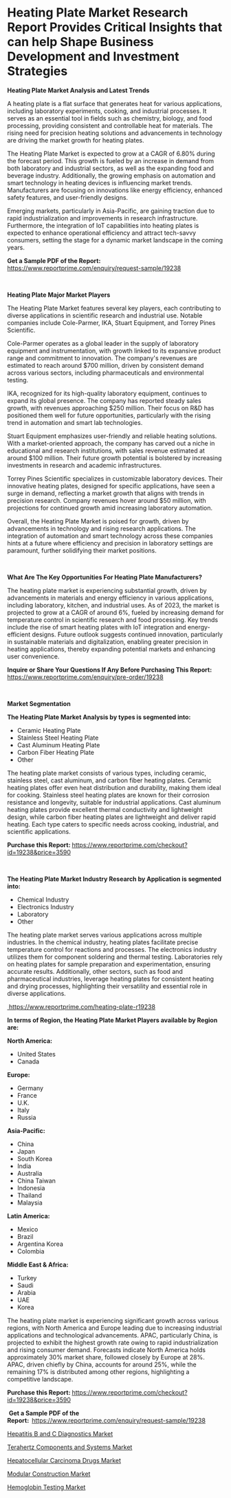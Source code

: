 <p><h1>Heating Plate Market Research Report Provides Critical Insights that can help Shape Business Development and Investment Strategies</h1></p><p><strong>Heating Plate Market Analysis and Latest Trends</strong></p>
<p><p>A heating plate is a flat surface that generates heat for various applications, including laboratory experiments, cooking, and industrial processes. It serves as an essential tool in fields such as chemistry, biology, and food processing, providing consistent and controllable heat for materials. The rising need for precision heating solutions and advancements in technology are driving the market growth for heating plates.</p><p>The Heating Plate Market is expected to grow at a CAGR of 6.80% during the forecast period. This growth is fueled by an increase in demand from both laboratory and industrial sectors, as well as the expanding food and beverage industry. Additionally, the growing emphasis on automation and smart technology in heating devices is influencing market trends. Manufacturers are focusing on innovations like energy efficiency, enhanced safety features, and user-friendly designs.</p><p>Emerging markets, particularly in Asia-Pacific, are gaining traction due to rapid industrialization and improvements in research infrastructure. Furthermore, the integration of IoT capabilities into heating plates is expected to enhance operational efficiency and attract tech-savvy consumers, setting the stage for a dynamic market landscape in the coming years.</p></p>
<p><strong>Get a Sample PDF of the Report:&nbsp;</strong> <a href="https://www.reportprime.com/enquiry/request-sample/19238?utm_campaign=1838&utm_medium=2&utm_source=Github&utm_content=ia&utm_term=22112024&utm_id=heating-plate">https://www.reportprime.com/enquiry/request-sample/19238</a></p>
<p>&nbsp;</p>
<p><strong>Heating Plate Major Market Players</strong></p>
<p><p>The Heating Plate Market features several key players, each contributing to diverse applications in scientific research and industrial use. Notable companies include Cole-Parmer, IKA, Stuart Equipment, and Torrey Pines Scientific. </p><p>Cole-Parmer operates as a global leader in the supply of laboratory equipment and instrumentation, with growth linked to its expansive product range and commitment to innovation. The company's revenues are estimated to reach around $700 million, driven by consistent demand across various sectors, including pharmaceuticals and environmental testing.</p><p>IKA, recognized for its high-quality laboratory equipment, continues to expand its global presence. The company has reported steady sales growth, with revenues approaching $250 million. Their focus on R&D has positioned them well for future opportunities, particularly with the rising trend in automation and smart lab technologies.</p><p>Stuart Equipment emphasizes user-friendly and reliable heating solutions. With a market-oriented approach, the company has carved out a niche in educational and research institutions, with sales revenue estimated at around $100 million. Their future growth potential is bolstered by increasing investments in research and academic infrastructures.</p><p>Torrey Pines Scientific specializes in customizable laboratory devices. Their innovative heating plates, designed for specific applications, have seen a surge in demand, reflecting a market growth that aligns with trends in precision research. Company revenues hover around $50 million, with projections for continued growth amid increasing laboratory automation.</p><p>Overall, the Heating Plate Market is poised for growth, driven by advancements in technology and rising research applications. The integration of automation and smart technology across these companies hints at a future where efficiency and precision in laboratory settings are paramount, further solidifying their market positions.</p></p>
<p>&nbsp;</p>
<p><strong>What Are The Key Opportunities For Heating Plate Manufacturers?</strong></p>
<p><p>The heating plate market is experiencing substantial growth, driven by advancements in materials and energy efficiency in various applications, including laboratory, kitchen, and industrial uses. As of 2023, the market is projected to grow at a CAGR of around 6%, fueled by increasing demand for temperature control in scientific research and food processing. Key trends include the rise of smart heating plates with IoT integration and energy-efficient designs. Future outlook suggests continued innovation, particularly in sustainable materials and digitalization, enabling greater precision in heating applications, thereby expanding potential markets and enhancing user convenience.</p></p>
<p><strong>Inquire or Share Your Questions If Any Before Purchasing This Report:</strong> <a href="https://www.reportprime.com/enquiry/pre-order/19238?utm_campaign=1838&utm_medium=2&utm_source=Github&utm_content=ia&utm_term=22112024&utm_id=heating-plate">https://www.reportprime.com/enquiry/pre-order/19238</a></p>
<p>&nbsp;</p>
<p><strong>Market Segmentation</strong></p>
<p><strong>The Heating Plate Market Analysis by types is segmented into:</strong></p>
<p><ul><li>Ceramic Heating Plate</li><li>Stainless Steel Heating Plate</li><li>Cast Aluminum Heating Plate</li><li>Carbon Fiber Heating Plate</li><li>Other</li></ul></p>
<p><p>The heating plate market consists of various types, including ceramic, stainless steel, cast aluminum, and carbon fiber heating plates. Ceramic heating plates offer even heat distribution and durability, making them ideal for cooking. Stainless steel heating plates are known for their corrosion resistance and longevity, suitable for industrial applications. Cast aluminum heating plates provide excellent thermal conductivity and lightweight design, while carbon fiber heating plates are lightweight and deliver rapid heating. Each type caters to specific needs across cooking, industrial, and scientific applications.</p></p>
<p><strong>Purchase this Report:&nbsp;</strong><a href="https://www.reportprime.com/checkout?id=19238&price=3590&utm_campaign=1838&utm_medium=2&utm_source=Github&utm_content=ia&utm_term=22112024&utm_id=heating-plate">https://www.reportprime.com/checkout?id=19238&price=3590</a></p>
<p>&nbsp;</p>
<p><strong>The Heating Plate Market Industry Research by Application is segmented into:</strong></p>
<p><ul><li>Chemical Industry</li><li>Electronics Industry</li><li>Laboratory</li><li>Other</li></ul></p>
<p><p>The heating plate market serves various applications across multiple industries. In the chemical industry, heating plates facilitate precise temperature control for reactions and processes. The electronics industry utilizes them for component soldering and thermal testing. Laboratories rely on heating plates for sample preparation and experimentation, ensuring accurate results. Additionally, other sectors, such as food and pharmaceutical industries, leverage heating plates for consistent heating and drying processes, highlighting their versatility and essential role in diverse applications.</p></p>
<p><a href="https://www.reportprime.com/heating-plate-r19238?utm_campaign=1838&utm_medium=2&utm_source=Github&utm_content=ia&utm_term=22112024&utm_id=heating-plate">&nbsp;https://www.reportprime.com/heating-plate-r19238</a></p>
<p><strong>In terms of Region, the Heating Plate Market Players available by Region are:</strong></p>
<p>
    <p> <strong> North America: </strong>
        <ul>
            <li>United States</li>
            <li>Canada</li>
        </ul>
        </p> 
    <p> <strong> Europe: </strong>
        <ul>
            <li>Germany</li>
            <li>France</li>
            <li>U.K.</li>
            <li>Italy</li>
            <li>Russia</li>
        </ul>
        </p> 
    <p> <strong> Asia-Pacific: </strong>
        <ul>
            <li>China</li>
            <li>Japan</li>
            <li>South Korea</li>
            <li>India</li>
            <li>Australia</li>
            <li>China Taiwan</li>
            <li>Indonesia</li>
            <li>Thailand</li>
            <li>Malaysia</li>
        </ul>
        </p> 
    <p> <strong> Latin America: </strong>
        <ul>
            <li>Mexico</li>
            <li>Brazil</li>
            <li>Argentina Korea</li>
            <li>Colombia</li>
        </ul>
        </p> 
    <p> <strong> Middle East & Africa: </strong>
        <ul>
            <li>Turkey</li>
            <li>Saudi</li>
            <li>Arabia</li>
            <li>UAE</li>
            <li>Korea</li>
        </ul>
    </p>
    </p>
<p><p>The heating plate market is experiencing significant growth across various regions, with North America and Europe leading due to increasing industrial applications and technological advancements. APAC, particularly China, is projected to exhibit the highest growth rate owing to rapid industrialization and rising consumer demand. Forecasts indicate North America holds approximately 30% market share, followed closely by Europe at 28%. APAC, driven chiefly by China, accounts for around 25%, while the remaining 17% is distributed among other regions, highlighting a competitive landscape.</p></p>
<p><strong>Purchase this Report: </strong><a href="https://www.reportprime.com/checkout?id=19238&price=3590&utm_campaign=1838&utm_medium=2&utm_source=Github&utm_content=ia&utm_term=22112024&utm_id=heating-plate">https://www.reportprime.com/checkout?id=19238&price=3590</a></p>
<p>&nbsp;<strong>Get a Sample PDF of the Report:&nbsp;&nbsp;</strong><a href="https://www.reportprime.com/enquiry/request-sample/19238?utm_campaign=1838&utm_medium=2&utm_source=Github&utm_content=ia&utm_term=22112024&utm_id=heating-plate">https://www.reportprime.com/enquiry/request-sample/19238</a></p>
<p><strong></strong></p>
<p><p><a href="https://www.linkedin.com/pulse/market-insights-evaluating-competitors-hepatitis-b-c-diagnostics-ul1jc?utm_campaign=1838&utm_medium=2&utm_source=Github&utm_content=ia&utm_term=22112024&utm_id=heating-plate">Hepatitis B and C Diagnostics Market</a></p><p><a href="https://issuu.com/reportprime-2/docs/terahertz-components-and-systems-ma_6dcdc666bff691?utm_campaign=1838&utm_medium=2&utm_source=Github&utm_content=ia&utm_term=22112024&utm_id=heating-plate">Terahertz Components and Systems Market</a></p><p><a href="https://www.linkedin.com/pulse/investor-insights-hepatocellular-carcinoma-drugs-market-projected-wvzuc?utm_campaign=1838&utm_medium=2&utm_source=Github&utm_content=ia&utm_term=22112024&utm_id=heating-plate">Hepatocellular Carcinoma Drugs Market</a></p><p><a href="https://issuu.com/reportprime-2/docs/modular-construction-market-size-20_5c038012da6b4a?utm_campaign=1838&utm_medium=2&utm_source=Github&utm_content=ia&utm_term=22112024&utm_id=heating-plate">Modular Construction Market</a></p><p><a href="https://www.linkedin.com/pulse/hemoglobin-testing-market-size-analysis-2024-2031-sustained-yzxrc?utm_campaign=1838&utm_medium=2&utm_source=Github&utm_content=ia&utm_term=22112024&utm_id=heating-plate">Hemoglobin Testing Market</a></p></p>